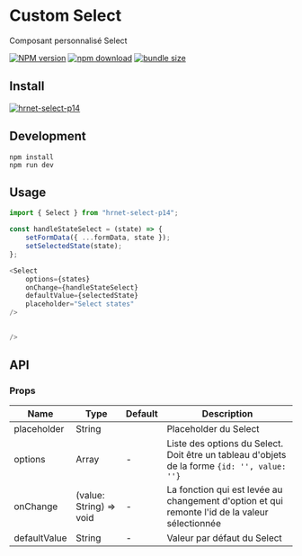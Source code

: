 # Custom Select

Composant personnalisé Select

[![NPM version][npm-image]][npm-url] [![npm download][download-image]][download-url] [![bundle size][bundlephobia-image]][bundlephobia-url]

[npm-image]: https://img.shields.io/npm/v/hrnet-select-p14.svg?style=flat-square
[npm-url]: http://npmjs.org/package/hrnet-select-p14
[download-image]: https://img.shields.io/npm/dm/hrnet-select-p14.svg?style=flat-square
[download-url]: https://npmjs.org/package/hrnet-select-p14
[bundlephobia-url]: https://bundlephobia.com/result?p=hrnet-select-p14
[bundlephobia-image]: https://badgen.net/bundlephobia/minzip/hrnet-select-p14

## Install

[![hrnet-select-p14](https://nodei.co/npm/hrnet-select-p14.png)](https://npmjs.org/package/hrnet-select-p14)

## Development

```
npm install
npm run dev
```


## Usage

```js
import { Select } from "hrnet-select-p14";

const handleStateSelect = (state) => {
    setFormData({ ...formData, state }); 
    setSelectedState(state);
};

<Select 
    options={states}
    onChange={handleStateSelect}
    defaultValue={selectedState}
    placeholder="Select states"
/>

  
/>
```

## API

### Props

| Name | Type | Default | Description |
| --- | --- | --- | --- |
| placeholder | String |  | Placeholder du Select |
| options | Array| - | Liste des options du Select. Doit être un tableau d'objets de la forme `{id: '', value: ''}`  |
| onChange | (value: String) => void | - | La fonction qui est levée au changement d'option et qui remonte l'id de la valeur sélectionnée |
|defaultValue | String | - | Valeur par défaut du Select |